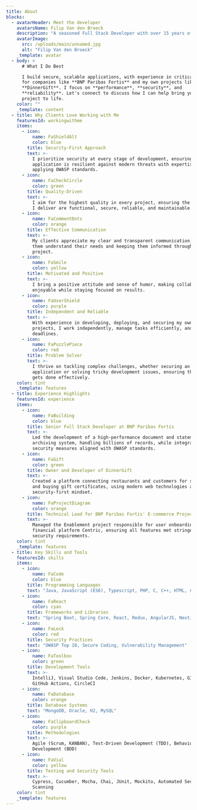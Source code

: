 ```yaml
---
title: About
blocks:
  - avatarHeader: Meet the developer
    avatarsName: Filip Van den Broeck
    description: "A seasoned Full Stack Developer with over 15 years of experience in developing high-performance, secure web applications and systems."
    avatarImage:
      src: /uploads/main/unnamed.jpg
      alt: "Filip Van den Broeck"
    _template: avatar
  - body: >
      # What I Do Best

      I build secure, scalable applications, with experience in critical systems
      for companies like **BNP Paribas Fortis** and my own projects like
      **DinnerGift**. I focus on **performance**, **security**, and
      **reliability**. Let's connect to discuss how I can help bring your
      project to life.
    color: ""
    _template: content
  - title: Why Clients Love Working with Me
    featuresId: workingwithme
    items:
      - icon:
          name: FaShieldAlt
          color: blue
        title: Security-First Approach
        text: >-
          I prioritize security at every stage of development, ensuring your
          application is resilient against modern threats with expertise in
          applying OWASP standards.
      - icon:
          name: FaCheckCircle
          color: green
        title: Quality-Driven
        text: >-
          I aim for the highest quality in every project, ensuring the solutions
          I deliver are functional, secure, reliable, and maintainable.
      - icon:
          name: FaCommentDots
          color: orange
        title: Effective Communication
        text: >-
          My clients appreciate my clear and transparent communication, helping
          them understand their needs and keeping them informed throughout the
          project.
      - icon:
          name: FaSmile
          color: yellow
        title: Motivated and Positive
        text: >-
          I bring a positive attitude and sense of humor, making collaboration
          enjoyable while staying focused on results.
      - icon:
          name: FaUserShield
          color: purple
        title: Independent and Reliable
        text: >-
          With experience in developing, deploying, and securing my own
          projects, I work independently, manage tasks efficiently, and meet
          deadlines.
      - icon:
          name: FaPuzzlePiece
          color: red
        title: Problem Solver
        text: >-
          I thrive on tackling complex challenges, whether securing an
          application or solving tricky development issues, ensuring the job
          gets done effectively.
    color: tint
    _template: features
  - title: Experience Highlights
    featuresId: experience
    items:
      - icon:
          name: FaBuilding
          color: blue
        title: Senior Full Stack Developer at BNP Paribas Fortis
        text: >-
          Led the development of a high-performance document and statement
          archiving system, handling billions of records, while integrating
          security measures aligned with OWASP standards.
      - icon:
          name: FaGift
          color: green
        title: Owner and Developer of DinnerGift
        text: >-
          Created a platform connecting restaurants and customers for selling
          and buying gift certificates, using modern web technologies and a
          security-first mindset.
      - icon:
          name: FaProjectDiagram
          color: orange
        title: Technical Lead for BNP Paribas Fortis' E-commerce Project
        text: >-
          Managed the Enablement project responsible for user onboarding to the
          financial platform Centric, ensuring all features met stringent
          security requirements.
    color: tint
    _template: features
  - title: Key Skills and Tools
    featuresId: skills
    items:
      - icon:
          name: FaCode
          color: blue
        title: Programming Languages
        text: "Java, JavaScript (ES6), Typescript, PHP, C, C++, HTML, CSS, SASS"
      - icon:
          name: FaReact
          color: cyan
        title: Frameworks and Libraries
        text: "Spring Boot, Spring Core, React, Redux, AngularJS, NextJs, Express.js"
      - icon:
          name: FaLock
          color: red
        title: Security Practices
        text: "OWASP Top 10, Secure Coding, Vulnerability Management"
      - icon:
          name: FaToolbox
          color: green
        title: Development Tools
        text: >-
          IntelliJ, Visual Studio Code, Jenkins, Docker, Kubernetes, GIT, Maven,
          GitHub Actions, CircleCI
      - icon:
          name: FaDatabase
          color: orange
        title: Database Systems
        text: "MongoDB, Oracle, H2, MySQL"
      - icon:
          name: FaClipboardCheck
          color: purple
        title: Methodologies
        text: >-
          Agile (Scrum, KANBAN), Test-Driven Development (TDD), Behavior-Driven
          Development (BDD)
      - icon:
          name: FaVial
          color: yellow
        title: Testing and Security Tools
        text: >-
          Cypress, Cucumber, Mocha, Chai, JUnit, Mockito, Automated Security
          Scanning
    color: tint
    _template: features
---
```

